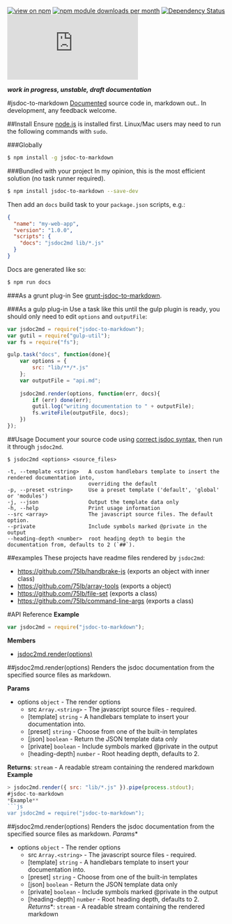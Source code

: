 [![view on npm](http://img.shields.io/npm/v/jsdoc-to-markdown.svg)](https://www.npmjs.org/package/jsdoc-to-markdown)
[![npm module downloads per month](http://img.shields.io/npm/dm/jsdoc-to-markdown.svg)](https://www.npmjs.org/package/jsdoc-to-markdown)
[![Dependency Status](https://david-dm.org/75lb/jsdoc-to-markdown.svg)](https://david-dm.org/75lb/jsdoc-to-markdown)
![Analytics](https://ga-beacon.appspot.com/UA-27725889-32/jsdoc-to-markdown/README.md?pixel)

***work in progress, unstable, draft documentation***

#jsdoc-to-markdown
[Documented](http://usejsdoc.org) source code in, markdown out.. In development, any feedback welcome.

##Install
Ensure [node.js](http://nodejs.org) is installed first. Linux/Mac users may need to run the following commands with `sudo`.

###Globally
```sh
$ npm install -g jsdoc-to-markdown
```

###Bundled with your project
In my opinion, this is the most efficient solution (no task runner required).
```sh
$ npm install jsdoc-to-markdown --save-dev
```

Then add an `docs` build task to your `package.json` scripts, e.g.:
```json
{
  "name": "my-web-app",
  "version": "1.0.0",
  "scripts": {
    "docs": "jsdoc2md lib/*.js"
  }
}
```
Docs are generated like so:

```sh
$ npm run docs
```

###As a grunt plug-in
See [grunt-jsdoc-to-markdown](https://github.com/75lb/grunt-jsdoc-to-markdown).

###As a gulp plug-in
Use a task like this until the gulp plugin is ready, you should only need to edit `options` and `outputFile`: 

```js
var jsdoc2md = require("jsdoc-to-markdown");
var gutil = require("gulp-util");
var fs = require("fs");

gulp.task("docs", function(done){
    var options = {
        src: "lib/**/*.js"
    };
    var outputFile = "api.md";
    
    jsdoc2md.render(options, function(err, docs){
        if (err) done(err);
        gutil.log("writing documentation to " + outputFile);
        fs.writeFile(outputFile, docs);
    })
});
```

##Usage
Document your source code using [correct jsdoc syntax](http://usejsdoc.org), then run it through `jsdoc2md`. 
```
$ jsdoc2md <options> <source_files>

-t, --template <string>   A custom handlebars template to insert the rendered documentation into,
                          overriding the default
-p, --preset <string>     Use a preset template ('default', 'global' or 'modules')
-j, --json                Output the template data only
-h, --help                Print usage information
--src <array>             The javascript source files. The default option.
--private                 Include symbols marked @private in the output
--heading-depth <number>  root heading depth to begin the documentation from, defaults to 2 (`##`).
```

##examples
These projects have readme files rendered by `jsdoc2md`:
* https://github.com/75lb/handbrake-js (exports an object with inner class)
* https://github.com/75lb/array-tools (exports a object)
* https://github.com/75lb/file-set (exports a class)
* https://github.com/75lb/command-line-args  (exports a class)

#API Reference
**Example**  
```js
var jsdoc2md = require("jsdoc-to-markdown");
```


**Members**

* [jsdoc2md.render(options)](#module_jsdoc-to-markdown.render)

<a name="module_jsdoc-to-markdown.render"></a>
##jsdoc2md.render(options)
Renders the jsdoc documentation from the specified source files as markdown.

**Params**

- options `object` - The render options
  - src `Array.<string>` - The javascript source files - required.
  - [template] `string` - A handlebars template to insert your documentation into.
  - [preset] `string` - Choose from one of the built-in templates
  - [json] `boolean` - Return the JSON template data only
  - [private] `boolean` - Include symbols marked @private in the output
  - [heading-depth] `number` - Root heading depth, defaults to 2.

**Returns**: `stream` - A readable stream containing the rendered markdown  
**Example**  
```js
> jsdoc2md.render({ src: "lib/*.js" }).pipe(process.stdout);
#jsdoc-to-markdown
*Example**
```js
var jsdoc2md = require("jsdoc-to-markdown");
```

##jsdoc2md.render(options)
Renders the jsdoc documentation from the specified source files as markdown.
*Params**

- options `object` - The render options
  - src `Array.<string>` - The javascript source files - required.
  - [template] `string` - A handlebars template to insert your documentation into.
  - [preset] `string` - Choose from one of the built-in templates
  - [json] `boolean` - Return the JSON template data only
  - [private] `boolean` - Include symbols marked @private in the output
  - [heading-depth] `number` - Root heading depth, defaults to 2.
*Returns**: `stream` - A readable stream containing the rendered markdown
```


